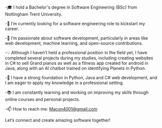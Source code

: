 
-🎓 I hold a Bachelor's degree in Software Engineering (BSc) from Nottingham Trent University.

-🔭 I’m currently looking for a software engineering role to kickstart my career.

-🌱 I’m passionate about software development, particularly in areas like web development, machine learning, and open-source contributions.

-💡 Although I haven’t held a professional position in the field yet, I have completed several projects during my studies, including creating websites in C# to sell Grand pianos as well as a fitness app created for android in Java, along with an AI chatbot trained on identifying Planets in Python.

-💼 I have a strong foundation in Python, Java and C# web development, and I am eager to apply my knowledge in a professional setting.

-📚 I am constantly learning and working on improving my skills through online courses and personal projects.

-📫 How to reach me: Macon4001@gmail.com

Let’s connect and create amazing software together!
